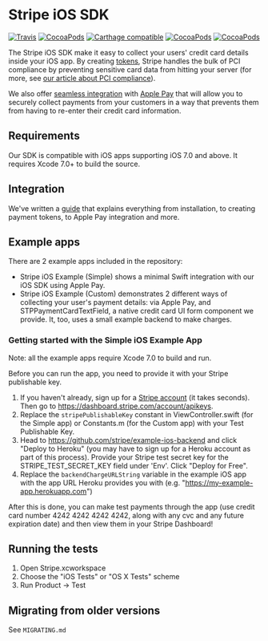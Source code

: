 # Stripe iOS SDK
[![Travis](https://img.shields.io/travis/stripe/stripe-ios/master.svg?style=flat)](https://travis-ci.org/stripe/stripe-ios)
[![CocoaPods](https://img.shields.io/cocoapods/v/Stripe.svg?style=flat)](http://cocoapods.org/?q=author%3Astripe%20name%3Astripe)
[![Carthage compatible](https://img.shields.io/badge/Carthage-compatible-4BC51D.svg?style=flat)](https://github.com/Carthage/Carthage)
[![CocoaPods](https://img.shields.io/cocoapods/l/Stripe.svg?style=flat)](https://github.com/stripe/stripe-ios/blob/master/LICENSE)
[![CocoaPods](https://img.shields.io/cocoapods/p/Stripe.svg?style=flat)](https://github.com/stripe/stripe-ios#)

The Stripe iOS SDK make it easy to collect your users' credit card details inside your iOS app. By creating [tokens](https://stripe.com/docs/api#tokens), Stripe handles the bulk of PCI compliance by preventing sensitive card data from hitting your server (for more, see [our article about PCI compliance](https://support.stripe.com/questions/do-i-need-to-be-pci-compliant-what-do-i-have-to-do)).

We also offer [seamless integration](https://stripe.com/applepay) with [Apple Pay](https://apple.com/apple-pay) that will allow you to securely collect payments from your customers in a way that prevents them from having to re-enter their credit card information.

## Requirements
Our SDK is compatible with iOS apps supporting iOS 7.0 and above. It requires Xcode 7.0+ to build the source.

## Integration

We've written a [guide](https://stripe.com/docs/mobile/ios) that explains everything from installation, to creating payment tokens, to Apple Pay integration and more.

## Example apps

There are 2 example apps included in the repository:
- Stripe iOS Example (Simple) shows a minimal Swift integration with our iOS SDK using Apple Pay.
- Stripe iOS Example (Custom) demonstrates 2 different ways of collecting your user's payment details: via Apple Pay, and STPPaymentCardTextField, a native credit card UI form component we provide. It, too, uses a small example backend to make charges.

### Getting started with the Simple iOS Example App

Note: all the example apps require Xcode 7.0 to build and run.

Before you can run the app, you need to provide it with your Stripe publishable key.

1. If you haven't already, sign up for a [Stripe account](https://dashboard.stripe.com/register) (it takes seconds). Then go to https://dashboard.stripe.com/account/apikeys.
2. Replace the `stripePublishableKey` constant in ViewController.swift (for the Simple app) or Constants.m (for the Custom app) with your Test Publishable Key.
3. Head to https://github.com/stripe/example-ios-backend and click "Deploy to Heroku" (you may have to sign up for a Heroku account as part of this process). Provide your Stripe test secret key for the STRIPE_TEST_SECRET_KEY field under 'Env'. Click "Deploy for Free".
4. Replace the `backendChargeURLString` variable in the example iOS app with the app URL Heroku provides you with (e.g. "https://my-example-app.herokuapp.com")

After this is done, you can make test payments through the app (use credit card number 4242 4242 4242 4242, along with any cvc and any future expiration date) and then view them in your Stripe Dashboard!

## Running the tests

1. Open Stripe.xcworkspace
1. Choose the "iOS Tests" or "OS X Tests" scheme
1. Run Product -> Test

## Migrating from older versions

See `MIGRATING.md`

